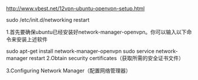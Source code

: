 http://www.vbest.net/12vpn-ubuntu-openvpn-setup.html

sudo /etc/init.d/networking restart


1.首先要确保ubuntu已经安装好network-manager-openvpn。你可以输入以下命令来安装上述软件

sudo apt-get install network-manager-openvpn
sudo service network-manager restart
2.Obtain security certificates（获取所需的安全证书文件）

3.Configuring Network Manager（配置网络管理器）